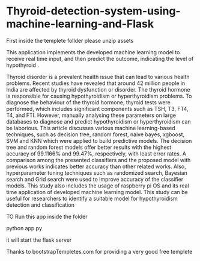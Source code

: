 # Thyroid-detection-system-using-machine-learning-and-Flask
First inside the templete follder please unzip assets 

This application implements the developed machine learning model to receive real time input, and then predict the outcome, indicating the level of hypothyroid .



Thyroid disorder is a prevalent health issue that can lead to various health problems. Recent studies have revealed that around 42 million people in India are affected by thyroid dysfunction or disorder. The thyroid hormone is responsible for causing hypothyroidism or hyperthyroidism problems. To diagnose the behaviour of the thyroid hormone, thyroid tests were performed, which includes significant components such as TSH, T3, FT4, T4, and FTI. However, manually analysing these parameters on large databases to diagnose and predict hypothyroidism or hyperthyroidism can be laborious. This article discusses various machine learning-based techniques, such as decision tree, random forest, naive bayes, xgboost, SVM and KNN which were applied to build predictive models. The decision tree and random forest models offer better results with the highest accuracy of 99.1166% and 99.47%, respectively, with least error rates. A comparison among the presented classifiers and the proposed model with previous works indicates better accuracy than other related works. Also, hyperparameter tuning techniques such as randomized search, Bayesian search and Grid search were used to improve accuracy of the classifier models. This study also includes the usage of raspberry pi OS and its real time application of developed machine learning model. This study can be useful for researchers to identify a suitable model for hypothyroidism detection and classification




TO Run this app inside the folder 

python app.py 

it will start the flask server



Thanks to bootstrapTempletes.com for providing a very good free templete
